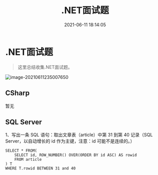 ﻿---
title: .NET面试题
date: 2021-06-11 18:14:05
updated: 2021-06-12 00:15:05
description: .NET面试题
keywords: .NET,面试题
cover: https://cdn.zhaifanhua.com/blog/img/20210611235021.png
top_img: https://cdn.zhaifanhua.com/blog/img/20210611235021.png
tags:
  - CSharp
  - .NET
  - 面试题
categories:
  - 面试题
---



# .NET面试题

> 这里总结收集.NET面试题。

![image-20210611235007650](https://cdn.zhaifanhua.com/blog/img/20210611235021.png)

## CSharp

暂无

## SQL Server

1、写出一条 SQL 语句：取出文章表（article）中第 31 到第 40 记录（SQL Server，以自动增长的 id 作为主键，注意：id 可能不是连续的。）

```mssql
SELECT * FROM(
    SELECT id, ROW_NUMBER() OVER(ORDER BY id ASC) AS rowid
    FROM article
) T
WHERE T.rowid BETWEEN 31 and 40 
```



